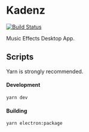 # Kadenz️
[![Build Status](https://travis-ci.com/TinkeringAround/kadenz.svg?branch=master)](https://travis-ci.com/TinkeringAround/kadenz)

Music Effects Desktop App.

## Scripts

Yarn is strongly recommended.

#### Development

```
yarn dev
```

#### Building

```
yarn electron:package
```
